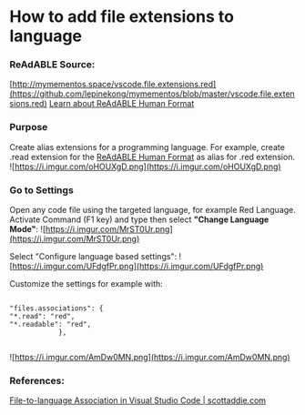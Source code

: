 
# How to add file extensions to language


### ReAdABLE Source:

[http://mymementos.space/vscode.file.extensions.red](https://github.com/lepinekong/mymementos/blob/master/vscode.file.extensions.red)
[Learn about ReAdABLE Human Format](http://readablehumanformat.com)

### Purpose

Create alias extensions for a programming language. For example, create .read extension for the [ReAdABLE Human Format](http://readablehumanformat.com) as alias for .red extension.
![https://i.imgur.com/oHOUXgD.png](https://i.imgur.com/oHOUXgD.png)
                    

### Go to Settings

Open any code file using the targeted language, for example Red Language.
Activate Command (F1 key) and type then select **"Change Language Mode"**:
![https://i.imgur.com/MrST0Ur.png](https://i.imgur.com/MrST0Ur.png)
                    
Select "Configure language based settings":
![https://i.imgur.com/UFdgfPr.png](https://i.imgur.com/UFdgfPr.png)
                    
Customize the settings for example with:


```

"files.associations": {
"*.read": "red",        
"*.readable": "red",        
            },         
        
```


![https://i.imgur.com/AmDw0MN.png](https://i.imgur.com/AmDw0MN.png)
                    

### References:

[File-to-language Association in Visual Studio Code | scottaddie.com](https://scottaddie.com/2016/04/10/file-to-language-associations-in-visual-studio-code/)
